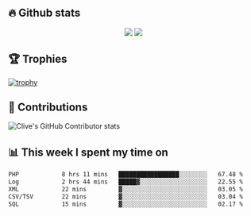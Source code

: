 ## &#128293; Github stats

<!-- GitHub Readme Streak Stats - https://github.com/DenverCoder1/github-readme-streak-stats -->
<p align="center">

<picture>
  <source 
    srcset="https://github-readme-stats.vercel.app/api?username=clivewalkden&count_private=true&show_icons=true&theme=darcula"
    media="(prefers-color-scheme: dark)"
  />
  <source
    srcset="https://github-readme-stats.vercel.app/api?username=clivewalkden&count_private=true&show_icons=true&theme=calm"
    media="(prefers-color-scheme: light), (prefers-color-scheme: no-preference)"
  />
  <img src="https://github-readme-stats.vercel.app/api?username=clivewalkden&count_private=true&show_icons=true&theme=darcula" />
</picture>

<a href="https://git.io/streak-stats" target="_blank">
  <img src="http://github-readme-streak-stats.herokuapp.com?user=clivewalkden&theme=darcula&date_format=j%20M%5B%20Y%5D" />
</a>

</p>

## &#127942; Trophies
[![trophy](https://github-profile-trophy.vercel.app/?username=clivewalkden&theme=onedark)](https://github.com/clivewalkden/github-profile-trophy)

## &#129309; Contributions
![Clive's GitHub Contributor stats](https://github-contributor-stats.vercel.app/api?username=clivewalkden)

## &#128202; This week I spent my time on
<!--START_SECTION:waka-->

```txt
PHP            8 hrs 11 mins   █████████████████░░░░░░░░   67.48 %
Log            2 hrs 44 mins   █████▓░░░░░░░░░░░░░░░░░░░   22.55 %
XML            22 mins         ▓░░░░░░░░░░░░░░░░░░░░░░░░   03.05 %
CSV/TSV        22 mins         ▓░░░░░░░░░░░░░░░░░░░░░░░░   03.04 %
SQL            15 mins         ▓░░░░░░░░░░░░░░░░░░░░░░░░   02.17 %
```

<!--END_SECTION:waka-->

